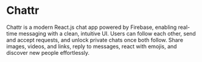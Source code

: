 # Chattr
Chattr is a modern React.js chat app powered by Firebase, enabling real-time messaging with a clean, intuitive UI. Users can follow each other, send and accept requests, and unlock private chats once both follow. Share images, videos, and links, reply to messages, react with emojis, and discover new people effortlessly.

